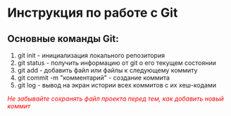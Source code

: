 # Инструкция по работе с Git
## Основные команды Git:
1. git init - инициализация локального репозитория
2. git status - получить информацию от git о его текущем состоянии
3. git add - добавить файл или файлы к следующему коммиту
4. git commit -m "комментарий" - создание коммита
5. git log - вывод на экран истории всех коммитов с их хеш-кодами

<font color=red> *Не забывайте сохранять файл проекта перед тем, как добавить новый коммит* </font>